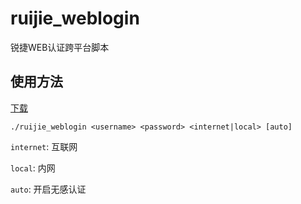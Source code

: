 # ruijie_weblogin
锐捷WEB认证跨平台脚本

## 使用方法
[下载](https://github.com/h3110w0r1d-y/ruijie_weblogin/releases)
```
./ruijie_weblogin <username> <password> <internet|local> [auto]
```
`internet`: 互联网

`local`: 内网

`auto`: 开启无感认证
